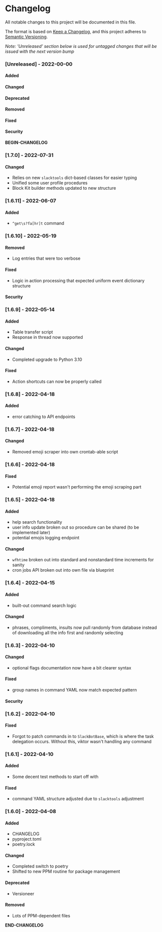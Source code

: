 # Changelog

All notable changes to this project will be documented in this file.

The format is based on [Keep a Changelog](https://keepachangelog.com/en/1.0.0/), and this project adheres to [Semantic Versioning](https://semver.org/spec/v2.0.0.html).

_Note: 'Unreleased' section below is used for untagged changes that will be issued with the next version bump_

### [Unreleased] - 2022-00-00
#### Added
#### Changed
#### Deprecated
#### Removed
#### Fixed
#### Security
__BEGIN-CHANGELOG__
 
### [1.7.0] - 2022-07-31
#### Changed
 - Relies on new `slacktools` dict-based classes for easier typing
 - Unified some user profile procedures
 - Block Kit builder methods updated to new structure

### [1.6.11] - 2022-06-07
#### Added
 - `^get\s?fa[hr]t` command

### [1.6.10] - 2022-05-19
#### Removed
 - Log entries that were too verbose
#### Fixed
 - Logic in action processing that expected uniform event dictionary structure
#### Security

### [1.6.9] - 2022-05-14
#### Added
 - Table transfer script
 - Response in thread now supported
#### Changed
 - Completed upgrade to Python 3.10
#### Fixed
 - Action shortcuts can now be properly called

### [1.6.8] - 2022-04-18
#### Added
 - error catching to API endpoints

### [1.6.7] - 2022-04-18
#### Changed
 - Removed emoji scraper into own crontab-able script

### [1.6.6] - 2022-04-18
#### Fixed
 - Potential emoji report wasn't performing the emoji scraping part

### [1.6.5] - 2022-04-18
#### Added
 - help search functionality
 - user info update broken out so procedure can be shared (to be implemented later)
 - potential emojis logging endpoint
#### Changed
 - `wfhtime` broken out into standard and nonstandard time increments for sanity
 - cron jobs API broken out into own file via blueprint

### [1.6.4] - 2022-04-15
#### Added
 - built-out command search logic
#### Changed
 - phrases, compliments, insults now pull randomly from database instead of downloading all the info first and randomly selecting

### [1.6.3] - 2022-04-10
#### Changed
 - optional flags documentation now have a bit clearer syntax
#### Fixed
 - group names in command YAML now match expected pattern
#### Security

### [1.6.2] - 2022-04-10
#### Fixed
 - Forgot to patch commands in to `SlackBotBase`, which is where the task delegation occurs. Without this, viktor wasn't handling any command

### [1.6.1] - 2022-04-10
#### Added
 - Some decent test methods to start off with
#### Fixed
 - command YAML structure adjusted due to `slacktools` adjustment

### [1.6.0] - 2022-04-08
#### Added
 - CHANGELOG
 - pyproject.toml
 - poetry.lock
#### Changed
 - Completed switch to poetry
 - Shifted to new PPM routine for package management
#### Deprecated
 - Versioneer
#### Removed
 - Lots of PPM-dependent files

__END-CHANGELOG__
